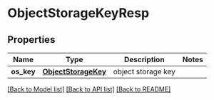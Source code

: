 # ObjectStorageKeyResp

## Properties
Name | Type | Description | Notes
------------ | ------------- | ------------- | -------------
**os_key** | [**ObjectStorageKey**](ObjectStorageKey.md) | object storage key | 

[[Back to Model list]](../README.md#documentation-for-models) [[Back to API list]](../README.md#documentation-for-api-endpoints) [[Back to README]](../README.md)


